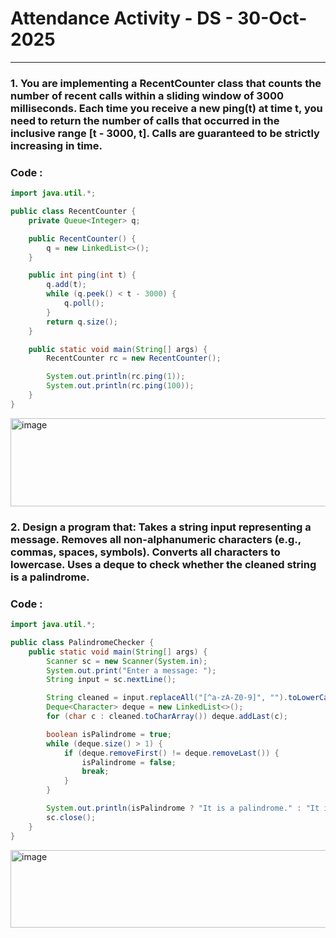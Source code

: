 # Attendance Activity - DS - 30-Oct-2025
<hr>

### 1.  You are implementing a RecentCounter class that counts the number of recent calls within a sliding window of 3000 milliseconds. Each time you receive a new ping(t) at time t, you need to return the number of calls that occurred in the inclusive range [t - 3000, t]. Calls are guaranteed to be strictly increasing in time.
### Code :
```java
import java.util.*;

public class RecentCounter {
    private Queue<Integer> q;

    public RecentCounter() {
        q = new LinkedList<>();
    }

    public int ping(int t) {
        q.add(t);
        while (q.peek() < t - 3000) {
            q.poll();
        }
        return q.size();
    }

    public static void main(String[] args) {
        RecentCounter rc = new RecentCounter();

        System.out.println(rc.ping(1));
        System.out.println(rc.ping(100));
    }
}
```
<img width="684" height="141" alt="image" src="https://github.com/user-attachments/assets/a393d02f-f0e3-44d1-9870-01f99e5c26b0" />

### 2. Design a program that: Takes a string input representing a message. Removes all non-alphanumeric characters (e.g., commas, spaces, symbols). Converts all characters to lowercase. Uses a deque to check whether the cleaned string is a palindrome.
### Code :
```java
import java.util.*;

public class PalindromeChecker {
    public static void main(String[] args) {
        Scanner sc = new Scanner(System.in);
        System.out.print("Enter a message: ");
        String input = sc.nextLine();

        String cleaned = input.replaceAll("[^a-zA-Z0-9]", "").toLowerCase();
        Deque<Character> deque = new LinkedList<>();
        for (char c : cleaned.toCharArray()) deque.addLast(c);

        boolean isPalindrome = true;
        while (deque.size() > 1) {
            if (deque.removeFirst() != deque.removeLast()) {
                isPalindrome = false;
                break;
            }
        }

        System.out.println(isPalindrome ? "It is a palindrome." : "It is NOT a palindrome.");
        sc.close();
    }
}
```
<img width="690" height="124" alt="image" src="https://github.com/user-attachments/assets/186c7fab-8da7-4d2f-a5ef-90e0d8d3a826" />

